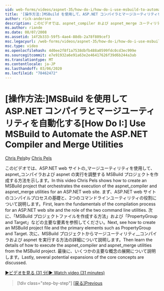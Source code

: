 ```yaml
---
uid: web-forms/videos/aspnet-35/how-do-i/how-do-i-use-msbuild-to-automate-the-aspnet-compiler-and-merge-utilities
title: '[操作方法:]MSBuild を使用して、ASP.NET コンパイラとマージユーティリティを自動化します。Microsoft Docs'
author: rick-anderson
description: このビデオでは、aspnet_compiler および aspnet_merge ユーティリティの実行を調整する MSBuild プロジェクトを作成する方法を説明します。
ms.author: riande
ms.date: 08/07/2008
ms.assetid: 14f2b333-59f5-4ae4-88db-2a78f809cef3
msc.legacyurl: /web-forms/videos/aspnet-35/how-do-i/how-do-i-use-msbuild-to-automate-the-aspnet-compiler-and-merge-utilities
msc.type: video
ms.openlocfilehash: 4d0ee2f8f1a7538dbfb488a0599fdc0cd3ec999e
ms.sourcegitcommit: e7e91932a6e91a63e2e46417626f39d6b244a3ab
ms.translationtype: MT
ms.contentlocale: ja-JP
ms.lasthandoff: 03/06/2020
ms.locfileid: "78462472"
---
```

# <a name="how-do-i-use-msbuild-to-automate-the-aspnet-compiler-and-merge-utilities"></a><span data-ttu-id="1d104-103">[操作方法:]MSBuild を使用して ASP.NET コンパイラとマージユーティリティを自動化する</span><span class="sxs-lookup"><span data-stu-id="1d104-103">[How Do I:] Use MSBuild to Automate the ASP.NET Compiler and Merge Utilities</span></span>

<span data-ttu-id="1d104-104">[Chris Pels](https://twitter.com/chrispels)</span><span class="sxs-lookup"><span data-stu-id="1d104-104">by [Chris Pels](https://twitter.com/chrispels)</span></span>

<span data-ttu-id="1d104-105">このビデオでは、ASP.NET web サイトの\_マージユーティリティを使用して、aspnet\_コンパイラおよび aspnet の実行を調整する MSBuild プロジェクトを作成する方法を示します。</span><span class="sxs-lookup"><span data-stu-id="1d104-105">In this video Chris Pels shows how to create an MSBuild project that orchestrates the execution of the aspnet\_compiler and aspnet\_merge utilities for an ASP.NET web site.</span></span> <span data-ttu-id="1d104-106">まず、ASP.NET web サイトのコンパイルプロセスの基礎と、2つのコマンドラインユーティリティの役割について説明します。</span><span class="sxs-lookup"><span data-stu-id="1d104-106">First, learn the fundamentals of the compilation process for an ASP.NET web site and the role of the two command line utilities.</span></span> <span data-ttu-id="1d104-107">次に、「MSBuild プロジェクトファイルを作成する方法」および「PropertyGroup and Target」などの主要な要素を参照してください。</span><span class="sxs-lookup"><span data-stu-id="1d104-107">Next, see how to create an MSBuild project file and the primary elements such as PropertyGroup and Target.</span></span> <span data-ttu-id="1d104-108">次に、MSBuild プロジェクトからマージユーティリティ\_\_コンパイラおよび aspnet を実行する方法の詳細について説明します。</span><span class="sxs-lookup"><span data-stu-id="1d104-108">Then learn the details of how to execute the aspnet\_compiler and aspnet\_merge utilities from the MSBuild project.</span></span> <span data-ttu-id="1d104-109">最後に、いくつかの主要な概念の展開について説明します。</span><span class="sxs-lookup"><span data-stu-id="1d104-109">Lastly, several potential expansions of the core concepts are discussed.</span></span>

[<span data-ttu-id="1d104-110">&#9654;ビデオを見る (31 分)</span><span class="sxs-lookup"><span data-stu-id="1d104-110">&#9654; Watch video (31 minutes)</span></span>](https://channel9.msdn.com/Blogs/ASP-NET-Site-Videos/how-do-i-use-msbuild-to-automate-the-aspnet-compiler-and-merge-utilities)

> [!div class="step-by-step"]
> <span data-ttu-id="1d104-111">[[戻る]](how-do-i-serialize-a-graph-with-the-entity-framework.md)</span><span class="sxs-lookup"><span data-stu-id="1d104-111">[Previous](how-do-i-serialize-a-graph-with-the-entity-framework.md)</span></span>
